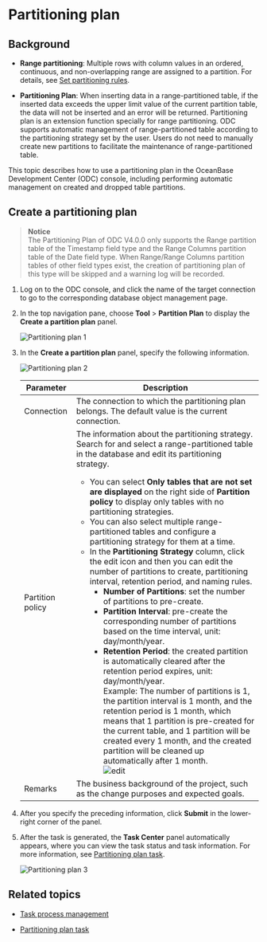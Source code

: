 # Partitioning plan

## Background

- **Range partitioning**: Multiple rows with column values in an ordered, continuous, and non-overlapping range are assigned to a partition. For details, see [Set partitioning rules](../1100.web-odc-database-objects/100.web-odc-table-objects/200.web-odc-create-a-table.md).

- **Partitioning Plan**: When inserting data in a range-partitioned table, if the inserted data exceeds the upper limit value of the current partition table, the data will not be inserted and an error will be returned. Partitioning plan is an extension function specially for range partitioning. ODC supports automatic management of range-partitioned table according to the partitioning strategy set by the user. Users do not need to manually create new partitions to facilitate the maintenance of range-partitioned table.

This topic describes how to use a partitioning plan in the OceanBase Development Center (ODC) console, including performing automatic management on created and dropped table partitions.

## Create a partitioning plan

> **Notice**  
> The Partitioning Plan of ODC V4.0.0 only supports the Range partition table of the Timestamp field type and the Range Columns partition table of the Date field type. When Range/Range Columns partition tables of other field types exist,  the creation of partitioning plan of this type will be skipped and a warning log will be recorded.

1. Log on to the ODC console, and click the name of the target connection to go to the corresponding database object management page.

2. In the top navigation pane, choose **Tool** > **Partition Plan** to display the **Create a partition plan** panel.


   ![Partitioning plan 1](https://obbusiness-private.oss-cn-shanghai.aliyuncs.com/doc/img/odc/400/%E5%88%86%E5%8C%BA%E8%AE%A1%E5%88%921-EN.png)

3. In the **Create a partition plan** panel, specify the following information.

   ![Partitioning plan 2](https://obbusiness-private.oss-cn-shanghai.aliyuncs.com/doc/img/odc/400/%E5%88%86%E5%8C%BA%E5%92%8C%E5%BD%B1%E5%AD%90%E8%A1%A8/%E5%88%86%E5%8C%BA%E8%AE%A1%E5%88%92-2-EN.png)

   | **Parameter** | **Description** |
   |---------|-----------------------------------------------------------------------------------------------------------------------------------------------------------------------------------------------------------------------------------------------------------------------------------------------------|
   | Connection | The connection to which the partitioning plan belongs. The default value is the current connection.  |
   | Partition policy | The information about the partitioning strategy. Search for and select a range-partitioned table in the database and edit its partitioning strategy.  <ul><li> You can select **Only tables that are not set are displayed** on the right side of **Partition policy** to display only tables with no partitioning strategies.  </li><li> You can also select multiple range-partitioned tables and configure a partitioning strategy for them at a time. </li><li> In the **Partitioning Strategy** column, click the edit icon and then you can edit the number of partitions to create, partitioning interval, retention period, and naming rules.<ul><li> **Number of Partitions**: set the number of partitions to pre-create.</li><li> **Partition Interval**: pre-create the corresponding number of partitions based on the time interval, unit: day/month/year.</li><li> **Retention Period**: the created partition is automatically cleared after the retention period expires, unit: day/month/year. <br> Example: The number of partitions is 1, the partition interval is 1 month, and the retention period is 1 month, which means that 1 partition is pre-created for the current table, and 1 partition will be created every 1 month, and the created partition will be cleaned up automatically after 1 month. <br> ![edit](https://obbusiness-private.oss-cn-shanghai.aliyuncs.com/doc/img/odc/400/%E5%88%86%E5%8C%BA%E5%92%8C%E5%BD%B1%E5%AD%90%E8%A1%A8/%E5%88%86%E5%8C%BA%E8%AE%A1%E5%88%92-edit-3-EN.png)</li></ul></li></ul> |
   | Remarks | The business background of the project, such as the change purposes and expected goals.  |

4. After you specify the preceding information, click **Submit** in the lower-right corner of the panel.

5. After the task is generated, the **Task Center** panel automatically appears, where you can view the task status and task information. For more information, see [Partitioning plan task](../900.web-odc-task-management/600.web-odc-partition-scheme-task.md).

   ![Partitioning plan 3](https://obbusiness-private.oss-cn-shanghai.aliyuncs.com/doc/img/odc/400/%E5%88%86%E5%8C%BA%E5%92%8C%E5%BD%B1%E5%AD%90%E8%A1%A8/%E5%88%86%E5%8C%BA%E8%AE%A1%E5%88%92%E5%88%97%E8%A1%A83-EN.png)


## Related topics

* [Task process management](../400.web-odc-public-resource-management/400.web-odc-task-process.md)


* [Partitioning plan task](../900.web-odc-task-management/600.web-odc-partition-scheme-task.md)
